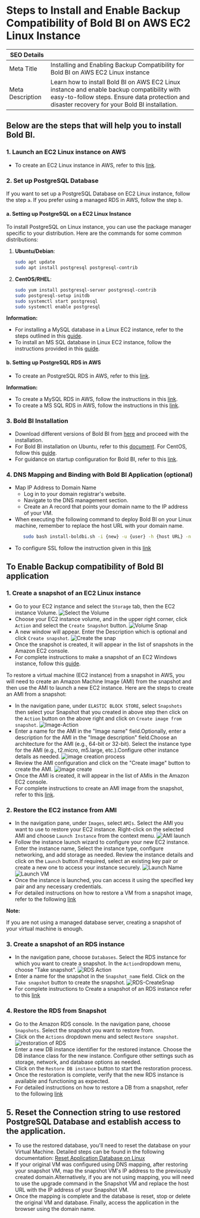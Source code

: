 # Steps to Install and Enable Backup Compatibility of Bold BI on AWS EC2 Linux Instance

| SEO Details       |                                                                     |
|-------------------|---------------------------------------------------------------------|
| Meta Title        | Installing and Enabling Backup Compatibility for Bold BI on  AWS EC2 Linux instance |
| Meta Description  | Learn how to install Bold BI on AWS EC2 Linux instance and enable backup compatibility with easy-to-follow steps. Ensure data protection and disaster recovery for your Bold BI installation. |

## Below are the steps that will help you to install Bold BI.

### 1. Launch an EC2 Linux instance on AWS
   - To create an EC2 Linux instance in AWS, refer to this [link](https://docs.aws.amazon.com/AWSEC2/latest/UserGuide/EC2_GetStarted.html#ec2-launch-instance).

### 2. Set up PostgreSQL Database
If you want to set up a PostgreSQL Database on EC2 Linux instance, follow the step `a`. If you prefer using a managed RDS in AWS, follow the step `b`.

#### a. Setting up PostgreSQL on a EC2 Linux Instance
To install PostgreSQL on Linux instance, you can use the package manager specific to your distribution. Here are the commands for some common distributions:
1. **Ubuntu/Debian**:
   ```bash
   sudo apt update
   sudo apt install postgresql postgresql-contrib
2. **CentOS/RHEL**:
    ```bash
    sudo yum install postgresql-server postgresql-contrib
    sudo postgresql-setup initdb
    sudo systemctl start postgresql
    sudo systemctl enable postgresql
**Information:**
  - For installing a MySQL database in a Linux EC2 instance, refer to the steps outlined in this [guide](https://www.devart.com/dbforge/mysql/how-to-install-mysql-on-linux/).
  - To install an MS SQL database in Linux EC2 instance, follow the instructions provided in this [guide](https://phoenixnap.com/kb/sql-server-linux).

#### b. Setting up PostgreSQL RDS in AWS
- To create an PostgreSQL RDS in AWS, refer to this [link](https://aws.amazon.com/getting-started/hands-on/create-connect-postgresql-db/).

**Information:** 
  - To create a MySQL RDS in AWS, follow the instructions in this [link](https://aws.amazon.com/getting-started/hands-on/create-mysql-db/).
  - To create a MS SQL RDS in AWS, follow the instructions in this [link](https://aws.amazon.com/getting-started/hands-on/create-microsoft-sql-db/).


### 3. Bold BI Installation
   - Download different versions of Bold BI from [here](https://www.boldbi.com/account/downloads) and proceed with the installation.
   - For Bold BI installation on Ubuntu, refer to this [document](https://help.boldbi.com/deploying-bold-bi/deploying-in-linux/installation-and-deployment/bold-bi-on-ubuntu/#bold-bi-installation-and-deployment-on-ubuntu). For CentOS, follow this [guide](https://help.boldbi.com/deploying-bold-bi/deploying-in-linux/installation-and-deployment/bold-bi-on-centos/). 
   - For guidance on startup configuration for Bold BI, refer to this [link](https://help.boldbi.com/application-startup/latest/).

### 4. DNS Mapping and Binding with Bold BI Application (optional)

- Map IP Address to Domain Name
  - Log in to your domain registrar's website.
  - Navigate to the DNS management section.
  - Create an A record that points your domain name to the IP address of your VM.
- When executing the following command to deploy Bold BI on your Linux machine, remember to replace the host URL with your domain name.
   ```bash
      sudo bash install-boldbi.sh -i {new} -u {user} -h {host URL} -n {true or false} 
- To configure SSL follow the instruction given in this [link](https://help.boldbi.com/deploying-bold-bi/deploying-in-linux/installation-and-deployment/bold-bi-on-ubuntu/#configure-ssl)

## To Enable Backup compatibility of Bold BI application

### 1. Create a snapshot of an EC2 Linux instance
- Go to your EC2 instance and select the `Storage` tab, then the EC2 instance Volume.
![Select the Volume](images/EC2-Volume-Select.png)
- Choose your EC2 instance volume, and in the upper right corner, click `Action` and select the `Create Snapshot` button.
![Volume Snap](images/Volume-Action.png)
- A new window will appear. Enter the Description which is optional and click `Create snapshot`.
![Create the snap](images/Volume-CreateSnap.png)
- Once the snapshot is created, it will appear in the list of snapshots in the Amazon EC2 console.
- For complete instructions to make a snapshot of an EC2 Windows instance, follow this [guide](https://docs.aws.amazon.com/ebs/latest/userguide/ebs-creating-snapshot.html).

To restore a virtual machine (EC2 instance) from a snapshot in AWS, you will need to create an Amazon Machine Image (AMI) from the snapshot and then use the AMI to launch a new EC2 instance. Here are the steps to create an AMI from a snapshot:
- In the navigation pane, under `ELASTIC BLOCK STORE`, select `Snapshots` then select your Snapshot that you created in above step then click on the `Action` button on the above right and click on `Create image from snapshot`.
![Image-Action](images/image-Action.png)
- Enter a name for the AMI in the "Image name" field.Optionally, enter a description for the AMI in the "Image description" field.Choose an architecture for the AMI (e.g., 64-bit or 32-bit).
Select the instance type for the AMI (e.g., t2.micro, m5.large, etc.).Configure other instance details as needed.
![image creation process](images/createimage-1.png)
- Review the AMI configuration and click on the "Create image" button to create the AMI.
![image create](images/create-image2.png)
- Once the AMI is created, it will appear in the list of AMIs in the Amazon EC2 console.
- For complete instructions to create an AMI image from the snapshot, refer to this [link](https://docs.aws.amazon.com/AWSEC2/latest/WindowsGuide/Creating_EBSbacked_WinAMI.html).


### 2. Restore the EC2 instance from AMI
- In the navigation pane, under `Images`, select `AMIs`. Select the AMI you want to use to restore your EC2 instance. Right-click on the selected AMI and choose `Launch Instance` from the context menu.
![AMI launch](images/AMI-launch.png)
- Follow the instance launch wizard to configure your new EC2 instance. Enter the instance name, Select the instance type, configure networking, and add storage as needed. Review the instance details and click on the `Launch` button.If required, select an existing key pair or create a new one to access your instance securely.
![Launch Name](images/ami-launch-name.png)
![Launch VM](images/ami-launch-network.png)
- Once the instance is launched, you can access it using the specified key pair and any necessary credentials.
- For detailed instructions on how to restore a VM from a snapshot image, refer to the following [link](https://aws.plainenglish.io/a-step-by-step-guide-to-restoring-an-ec2-instance-from-a-snapshot-58922be4b3b6)

**Note:** 

If you are not using a managed database server, creating a snapshot of your virtual machine is enough.

### 3. Create a snapshot of an RDS instance
- In the navigation pane, choose `Databases`.
Select the RDS instance for which you want to create a snapshot. In the `Action`dropdown menu, choose "Take snapshot".
![RDS Action](images/RDS-Action.png)
- Enter a name for the snapshot in the `Snapshot name` field. Click on the `Take snapshot` button to create the snapshot.
![RDS-CreateSnap](images/RDS-CreateSnap.png)
- For complete instructions to Create a snapshot of an RDS instance refer to this [link](https://docs.aws.amazon.com/AmazonRDS/latest/UserGuide/USER_CreateSnapshot.html)


### 4. Restore the RDS from Snapshot
- Go to the Amazon RDS console. In the navigation pane, choose `Snapshots`. Select the snapshot you want to restore from.
- Click on the `Actions` dropdown menu and select `Restore snapshot`.
![restoration of RDS](images/restoreDBaction.png)
- Enter a new DB instance identifier for the restored instance. Choose the DB instance class for the new instance. Configure other settings such as storage, network, and database options as needed.
- Click on the `Restore DB instance` button to start the restoration process.
- Once the restoration is complete, verify that the new RDS instance is available and functioning as expected.
- For detailed instructions on how to restore a DB from a snapshot, refer to the following [link](https://docs.aws.amazon.com/AmazonRDS/latest/UserGuide/USER_RestoreFromSnapshot.html)

## 5. Reset the Connection string to use restored PostgreSQL Database and establish access to the application.

- To use the restored database, you'll need to reset the database on your Virtual Machine.
Detailed steps can be found in the following documentation: [Reset Application Database on Linux](https://help.boldbi.com/utilities/bold-bi-command-line-tools/reset-application-database/#linux)
- If your original VM was configured using DNS mapping, after restoring your snapshot VM, map the snapshot VM's IP address to the previously created domain.Alternatively, if you are not using mapping, you will need to use the upgrade command in the Snapshot VM and replace the host URL with the IP address of your Snapshot VM.
-  Once the mapping is complete and the database is reset, stop or delete the original VM and database. Finally, access the application in the browser using the domain name.